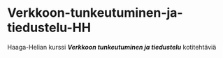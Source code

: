 # Verkkoon-tunkeutuminen-ja-tiedustelu-HH
Haaga-Helian kurssi ***Verkkoon tunkeutuminen ja tiedustelu*** kotitehtäviä
